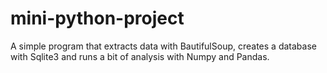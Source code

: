# mini-python-project
A simple program that extracts data with BautifulSoup, creates a database with Sqlite3 and runs a bit of analysis with Numpy and Pandas.
